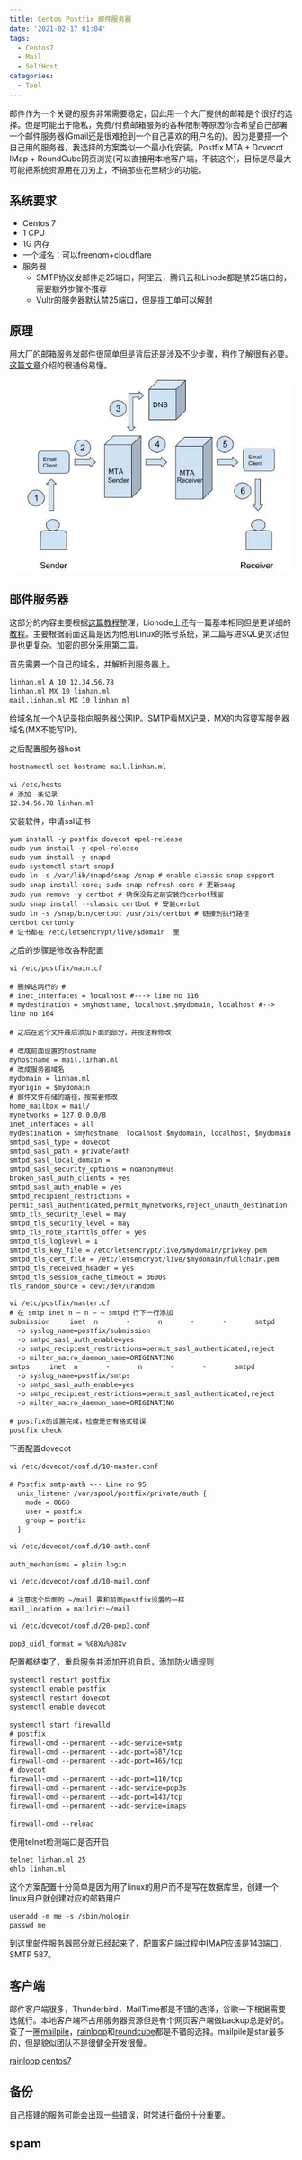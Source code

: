 ```yaml
---
title: Centos Postfix 邮件服务器
date: '2021-02-17 01:04'
tags:
  - Centos7
  - Mail
  - SelfHost
categories:
  - Tool
---
```


邮件作为一个关键的服务非常需要稳定，因此用一个大厂提供的邮箱是个很好的选择。但是可能出于隐私，免费/付费邮箱服务的各种限制等原因你会希望自己部署一个邮件服务器(Gmail还是很难抢到一个自己喜欢的用户名的)。因为是要搭一个自己用的服务器，我选择的方案类似一个最小化安装，Postfix MTA + Dovecot IMap + RoundCube网页浏览(可以直接用本地客户端，不装这个)，目标是尽最大可能把系统资源用在刀刃上，不搞那些花里糊少的功能。

## 系统要求
- Centos 7
- 1 CPU
- 1G 内存
- 一个域名：可以freenom+cloudflare
- 服务器
  - SMTP协议发邮件走25端口，阿里云，腾讯云和Linode都是禁25端口的，需要额外步骤不推荐
  - Vultr的服务器默认禁25端口，但是提工单可以解封

## 原理
用大厂的邮箱服务发邮件很简单但是背后还是涉及不少步骤，稍作了解很有必要。[这篇文章](https://www.pepipost.com/blog/email-works-behind-scenes-developers-perspective/)介绍的很通俗易懂。

![mail-process](/assets/img/post/Tool/mail/mail-process.png)

## 邮件服务器
这部分的内容主要根据[这篇教程](https://www.krizna.com/centos/setup-mail-server-centos-7/)整理，Lionode上还有一篇基本相同但是更详细的[教程](https://www.linode.com/docs/guides/email-with-postfix-dovecot-and-mariadb-on-centos-7/)。主要根据前面这篇是因为他用Linux的帐号系统，第二篇写进SQL更灵活但是也更复杂。加密的部分采用第二篇。

首先需要一个自己的域名，并解析到服务器上。
```shell
linhan.ml A 10 12.34.56.78
linhan.ml MX 10 linhan.ml
mail.linhan.ml MX 10 linhan.ml
```
给域名加一个A记录指向服务器公网IP。SMTP看MX记录，MX的内容要写服务器域名(MX不能写IP)。

之后配置服务器host
```shell
hostnamectl set-hostname mail.linhan.ml

vi /etc/hosts
# 添加一条记录
12.34.56.78 linhan.ml
```
安装软件，申请ssl证书
```shell
yum install -y postfix dovecot epel-release
sudo yum install -y epel-release
sudo yum install -y snapd
sudo systemctl start snapd
sudo ln -s /var/lib/snapd/snap /snap # enable classic snap support
sudo snap install core; sudo snap refresh core # 更新snap
sudo yum remove -y certbot # 确保没有之前安装的cerbot残留
sudo snap install --classic certbot # 安装cerbot
sudo ln -s /snap/bin/certbot /usr/bin/certbot # 链接到执行路径
certbot certonly
# 证书都在 /etc/letsencrypt/live/$domain  里
```

之后的步骤是修改各种配置
```shell
vi /etc/postfix/main.cf

# 删掉这两行的 #
# inet_interfaces = localhost #---> line no 116
# mydestination = $myhostname, localhost.$mydomain, localhost #--> line no 164

# 之后在这个文件最后添加下面的部分，并按注释修改

# 改成前面设置的hostname
myhostname = mail.linhan.ml
# 改成服务器域名
mydomain = linhan.ml
myorigin = $mydomain
# 邮件文件存储的路径，按需要修改
home_mailbox = mail/
mynetworks = 127.0.0.0/8
inet_interfaces = all
mydestination = $myhostname, localhost.$mydomain, localhost, $mydomain
smtpd_sasl_type = dovecot
smtpd_sasl_path = private/auth
smtpd_sasl_local_domain =
smtpd_sasl_security_options = noanonymous
broken_sasl_auth_clients = yes
smtpd_sasl_auth_enable = yes
smtpd_recipient_restrictions = permit_sasl_authenticated,permit_mynetworks,reject_unauth_destination
smtp_tls_security_level = may
smtpd_tls_security_level = may
smtp_tls_note_starttls_offer = yes
smtpd_tls_loglevel = 1
smtpd_tls_key_file = /etc/letsencrypt/live/$mydomain/privkey.pem
smtpd_tls_cert_file = /etc/letsencrypt/live/$mydomain/fullchain.pem
smtpd_tls_received_header = yes
smtpd_tls_session_cache_timeout = 3600s
tls_random_source = dev:/dev/urandom
```

```shell
vi /etc/postfix/master.cf
# 在 smtp inet n – n – – smtpd 行下一行添加
submission     inet  n       -       n       -       -       smtpd
  -o syslog_name=postfix/submission
  -o smtpd_sasl_auth_enable=yes
  -o smtpd_recipient_restrictions=permit_sasl_authenticated,reject
  -o milter_macro_daemon_name=ORIGINATING
smtps     inet  n       -       n       -       -       smtpd
  -o syslog_name=postfix/smtps
  -o smtpd_sasl_auth_enable=yes
  -o smtpd_recipient_restrictions=permit_sasl_authenticated,reject
  -o milter_macro_daemon_name=ORIGINATING

# postfix的设置完成，检查是否有格式错误
postfix check
```
下面配置dovecot
```shell
vi /etc/dovecot/conf.d/10-master.conf

# Postfix smtp-auth <-- Line no 95
  unix_listener /var/spool/postfix/private/auth {
    mode = 0660
    user = postfix
    group = postfix
  }
```

```shell
vi /etc/dovecot/conf.d/10-auth.conf

auth_mechanisms = plain login
```

```shell
vi /etc/dovecot/conf.d/10-mail.conf

# 注意这个后面的 ~/mail 要和前面postfix设置的一样
mail_location = maildir:~/mail
```

```shell
vi /etc/dovecot/conf.d/20-pop3.conf

pop3_uidl_format = %08Xu%08Xv
```
配置都结束了，重启服务并添加开机自启，添加防火墙规则
```shell
systemctl restart postfix
systemctl enable postfix
systemctl restart dovecot
systemctl enable dovecot

systemctl start firewalld
# postfix
firewall-cmd --permanent --add-service=smtp
firewall-cmd --permanent --add-port=587/tcp
firewall-cmd --permanent --add-port=465/tcp
# dovecot
firewall-cmd --permanent --add-port=110/tcp
firewall-cmd --permanent --add-service=pop3s
firewall-cmd --permanent --add-port=143/tcp
firewall-cmd --permanent --add-service=imaps

firewall-cmd --reload
```
使用telnet检测端口是否开启
```shell
telnet linhan.ml 25
ehlo linhan.ml
```

这个方案配置十分简单是因为用了linux的用户而不是写在数据库里，创建一个linux用户就创建对应的邮箱用户
```shell
useradd -m me -s /sbin/nologin
passwd me
```
到这里邮件服务器部分就已经起来了，配置客户端过程中IMAP应该是143端口，SMTP 587。

## 客户端
邮件客户端很多，Thunderbird，MailTime都是不错的选择，谷歌一下根据需要选就行。本地客户端不占用服务器资源但是有个网页客户端做backup总是好的。查了一圈[mailpile](https://www.mailpile.is/)，[rainloop](http://www.rainloop.net/)和[roundcube](https://roundcube.net/)都是不错的选择。mailpile是star最多的，但是貌似团队不是很健全开发很慢。

[rainloop centos7](https://www.vultr.com/docs/how-to-install-rainloop-webmail-on-centos-7)

[//]: # (TODO:研究ireadmail等一键脚本都用什么webmail)

[//]: # (TODO:记录一个webmail安装方法)

## 备份
自己搭建的服务可能会出现一些错误，时常进行备份十分重要。

[//]: # (TODO:如何进行备份)
## spam
[//]: # (TODO:如何过滤垃圾邮件)
